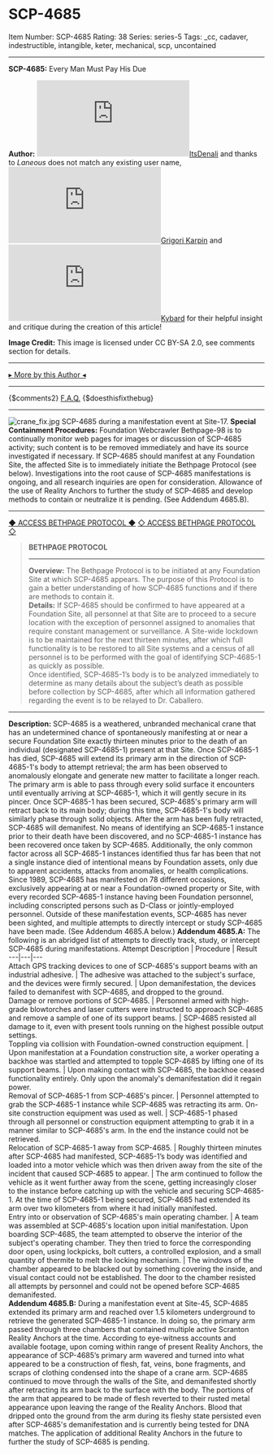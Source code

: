 # SCP-4685
Item Number: SCP-4685
Rating: 38
Series: series-5
Tags: _cc, cadaver, indestructible, intangible, keter, mechanical, scp, uncontained

---

**SCP-4685:** Every Man Must Pay His Due  
  
**Author:** [![ItsDenali](https://www.wikidot.com/avatar.php?userid=4284264&amp;size=small&amp;timestamp=1725332392)](http://www.wikidot.com/user:info/itsdenali)[ItsDenali](http://www.wikidot.com/user:info/itsdenali) and thanks to _Laneous_ does not match any existing user name, [![Grigori Karpin](https://www.wikidot.com/avatar.php?userid=4558017&amp;size=small&amp;timestamp=1725332392)](http://www.wikidot.com/user:info/grigori-karpin)[Grigori Karpin](http://www.wikidot.com/user:info/grigori-karpin) and [![Kybard](https://www.wikidot.com/avatar.php?userid=5717239&amp;size=small&amp;timestamp=1725332392)](http://www.wikidot.com/user:info/kybard)[Kybard](http://www.wikidot.com/user:info/kybard) for their helpful insight and critique during the creation of this article!  
  
**Image Credit:** This image is licensed under CC BY-SA 2.0, see comments section for details.
* * *
[▸ More by this Author ◂](http://www.scp-wiki.net/itsdenalis-personnel-file)
* * *
{$comments2}
[F.A.Q.](https://scp-wiki.wikidot.com/component:info-ayers)
{$doesthisfixthebug}
* * *
![crane_fix.jpg](https://scp-wiki.wdfiles.com/local--files/scp-4685/crane_fix.jpg)
SCP-4685 during a manifestation event at Site-17.
**Special Containment Procedures:** Foundation Webcrawler Bethpage-98 is to continually monitor web pages for images or discussion of SCP-4685 activity; such content is to be removed immediately and have its source investigated if necessary. If SCP-4685 should manifest at any Foundation Site, the affected Site is to immediately initiate the Bethpage Protocol (see below).
Investigations into the root cause of SCP-4685 manifestations is ongoing, and all research inquiries are open for consideration. Allowance of the use of Reality Anchors to further the study of SCP-4685 and develop methods to contain or neutralize it is pending. (See Addendum 4685.B).  

* * *
[◆ ACCESS BETHPAGE PROTOCOL ◆](javascript:;)
[◇ ACCESS BETHPAGE PROTOCOL ◇](javascript:;)
> **BETHPAGE PROTOCOL**
> * * *
> **Overview:** The Bethpage Protocol is to be initiated at any Foundation Site at which SCP-4685 appears. The purpose of this Protocol is to gain a better understanding of how SCP-4685 functions and if there are methods to contain it.  
>  **Details:** If SCP-4685 should be confirmed to have appeared at a Foundation Site, all personnel at that Site are to proceed to a secure location with the exception of personnel assigned to anomalies that require constant management or surveillance. A Site-wide lockdown is to be maintained for the next thirteen minutes, after which full functionality is to be restored to all Site systems and a census of all personnel is to be performed with the goal of identifying SCP-4685-1 as quickly as possible.  
>  Once identified, SCP-4685-1’s body is to be analyzed immediately to determine as many details about the subject’s death as possible before collection by SCP-4685, after which all information gathered regarding the event is to be relayed to Dr. Caballero.
* * *
**Description:** SCP-4685 is a weathered, unbranded mechanical crane that has an undetermined chance of spontaneously manifesting at or near a secure Foundation Site exactly thirteen minutes prior to the death of an individual (designated SCP-4685-1) present at that Site.
Once SCP-4685-1 has died, SCP-4685 will extend its primary arm in the direction of SCP-4685-1's body to attempt retrieval; the arm has been observed to anomalously elongate and generate new matter to facilitate a longer reach. The primary arm is able to pass through every solid surface it encounters until eventually arriving at SCP-4685-1, which it will gently secure in its pincer. Once SCP-4685-1 has been secured, SCP-4685's primary arm will retract back to its main body; during this time, SCP-4685-1's body will similarly phase through solid objects. After the arm has been fully retracted, SCP-4685 will demanifest.
No means of identifying an SCP-4685-1 instance prior to their death have been discovered, and no SCP-4685-1 instance has been recovered once taken by SCP-4685. Additionally, the only common factor across all SCP-4685-1 instances identified thus far has been that not a single instance died of intentional means by Foundation assets, only due to apparent accidents, attacks from anomalies, or health complications.
Since 1989, SCP-4685 has manifested on 78 different occasions, exclusively appearing at or near a Foundation-owned property or Site, with every recorded SCP-4685-1 instance having been Foundation personnel, including conscripted persons such as D-Class or jointly-employed personnel. Outside of these manifestation events, SCP-4685 has never been sighted, and multiple attempts to directly intercept or study SCP-4685 have been made. (See Addendum 4685.A below.)
**Addendum 4685.A:** The following is an abridged list of attempts to directly track, study, or intercept SCP-4685 during manifestations.
Attempt Description | Procedure | Result  
---|---|---  
Attach GPS tracking devices to one of SCP-4685's support beams with an industrial adhesive. | The adhesive was attached to the subject's surface, and the devices were firmly secured. | Upon demanifestation, the devices failed to demanifest with SCP-4685, and dropped to the ground.  
Damage or remove portions of SCP-4685. | Personnel armed with high-grade blowtorches and laser cutters were instructed to approach SCP-4685 and remove a sample of one of its support beams. | SCP-4685 resisted all damage to it, even with present tools running on the highest possible output settings.  
Toppling via collision with Foundation-owned construction equipment. | Upon manifestation at a Foundation construction site, a worker operating a backhoe was startled and attempted to topple SCP-4685 by lifting one of its support beams. | Upon making contact with SCP-4685, the backhoe ceased functionality entirely. Only upon the anomaly's demanifestation did it regain power.  
Removal of SCP-4685-1 from SCP-4685's pincer. | Personnel attempted to grab the SCP-4685-1 instance while SCP-4685 was retracting its arm. On-site construction equipment was used as well. | SCP-4685-1 phased through all personnel or construction equipment attempting to grab it in a manner similar to SCP-4685's arm. In the end the instance could not be retrieved.  
Relocation of SCP-4685-1 away from SCP-4685. | Roughly thirteen minutes after SCP-4685 had manifested, SCP-4685-1’s body was identified and loaded into a motor vehicle which was then driven away from the site of the incident that caused SCP-4685 to appear. | The arm continued to follow the vehicle as it went further away from the scene, getting increasingly closer to the instance before catching up with the vehicle and securing SCP-4685-1. At the time of SCP-4685-1 being secured, SCP-4685 had extended its arm over two kilometers from where it had initially manifested.  
Entry into or observation of SCP-4685's main operating chamber. | A team was assembled at SCP-4685's location upon initial manifestation. Upon boarding SCP-4685, the team attempted to observe the interior of the subject's operating chamber. They then tried to force the corresponding door open, using lockpicks, bolt cutters, a controlled explosion, and a small quantity of thermite to melt the locking mechanism. | The windows of the chamber appeared to be blacked out by something covering the inside, and visual contact could not be established. The door to the chamber resisted all attempts by personnel and could not be opened before SCP-4685 demanifested.  
**Addendum 4685.B:** During a manifestation event at Site-45, SCP-4685 extended its primary arm and reached over 1.5 kilometers underground to retrieve the generated SCP-4685-1 instance. In doing so, the primary arm passed through three chambers that contained multiple active Scranton Reality Anchors at the time. According to eye-witness accounts and available footage, upon coming within range of present Reality Anchors, the appearance of SCP-4685’s primary arm wavered and turned into what appeared to be a construction of flesh, fat, veins, bone fragments, and scraps of clothing condensed into the shape of a crane arm.
SCP-4685 continued to move through the walls of the Site, and demanifested shortly after retracting its arm back to the surface with the body. The portions of the arm that appeared to be made of flesh reverted to their rusted metal appearance upon leaving the range of the Reality Anchors. Blood that dripped onto the ground from the arm during its fleshy state persisted even after SCP-4685's demanifestation and is currently being tested for DNA matches. The application of additional Reality Anchors in the future to further the study of SCP-4685 is pending.